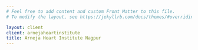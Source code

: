 ```yaml
---
# Feel free to add content and custom Front Matter to this file.
# To modify the layout, see https://jekyllrb.com/docs/themes/#overriding-theme-defaults

layout: client
client: arnejaheartinstitute
title: Arneja Heart Institute Nagpur
---
```


